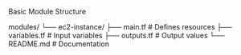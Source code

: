 Basic Module Structure

modules/
 └── ec2-instance/
     ├── main.tf        # Defines resources
     ├── variables.tf   # Input variables
     ├── outputs.tf     # Output values
     └── README.md      # Documentation

